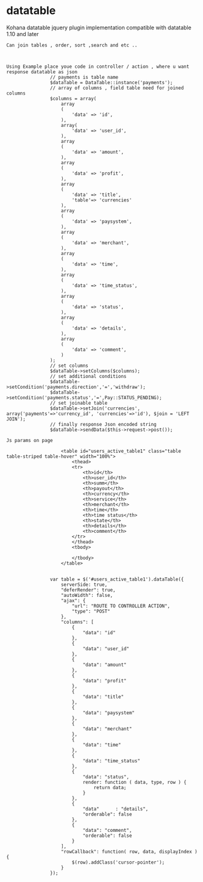 datatable
=========

Kohana datatable jquery plugin implementation compatible with datatable 1.10 and later

    Can join tables , order, sort ,search and etc ..
    
    
    
    Using Example place youe code in controller / action , where u want response datatable as json
    				// payments is table name 
	                $dataTable = DataTable::instance('payments');
	                // array of columns , field table need for joined columns
	                $columns = array(
	                    array
	                    (
	                        'data' => 'id',
	                    ),
	                    array(
	                        'data' => 'user_id',
	                    ),
	                    array
	                    (
	                        'data' => 'amount',
	                    ),
	                    array
	                    (
	                        'data' => 'profit',
	                    ),
	                    array
	                    (
	                        'data' => 'title',
	                        'table'=> 'currencies'
	                    ),
	                    array
	                    (
	                        'data' => 'paysystem',
	                    ),
	                    array
	                    (
	                        'data' => 'merchant',
	                    ),
	                    array
	                    (
	                        'data' => 'time',
	                    ),
	                    array
	                    (
	                        'data' => 'time_status',
	                    ),
	                    array
	                    (
	                        'data' => 'status',
	                    ),
	                    array
	                    (
	                        'data' => 'details',
	                    ),
	                    array
	                    (
	                        'data' => 'comment',
	                    )
	                );
	                // set columns
	                $dataTable->setColumns($columns);
	                // set additional conditions
	                $dataTable->setCondition('payments.direction','=','withdraw');
	                $dataTable->setCondition('payments.status','=',Pay::STATUS_PENDING);
	                // set joinable table
	                $dataTable->setJoin('currencies', array('payments'=>'currency_id', 'currencies'=>'id'), $join = 'LEFT JOIN');
	                // finally response Json encoded string
	                $dataTable->sendData($this->request->post());
                
	Js params on page
	
                        <table id="users_active_table1" class="table table-striped table-hover" width="100%">
                            <thead>
                            <tr>
                                <th>id</th>
                                <th>user_id</th>
                                <th>summ</th>
                                <th>payout</th>
                                <th>currency</th>
                                <th>service</th>
                                <th>merchant</th>
                                <th>time</th>
                                <th>time status</th>
                                <th>state</th>
                                <th>details</th>
                                <th>comment</th>
                            </tr>
                            </thead>
                            <tbody>

                            </tbody>
                        </table>	
                        
                        
                    var table = $('#users_active_table1').dataTable({
			            serverSide: true,
			            "deferRender": true,
			            "autoWidth": false,
			            "ajax": {
			                "url": "ROUTE TO CONTROLLER ACTION",
			                "type": "POST"
			            },
			            "columns": [
			                {
			                    "data": "id"
			                },
			                {
			                    "data": "user_id"
			                },
			                {
			                    "data": "amount"
			                },
			                {
			                    "data": "profit"
			                },
			                {
			                    "data": "title"
			                },
			                {
			                    "data": "paysystem"
			                },
			                {
			                    "data": "merchant"
			                },
			                {
			                    "data": "time"
			                },
			                {
			                    "data": "time_status"
			                },
			                {
			                    "data": "status",
			                    render: function ( data, type, row ) {
			                        return data;
			                    }
			                },
			                {
			                    "data"      : "details",
			                    "orderable": false
			                },
			                {
			                    "data": "comment",
			                    "orderable": false
			                }
			            ],
			            "rowCallback": function( row, data, displayIndex ) {
			                $(row).addClass('cursor-pointer');
			            }
			        });
			